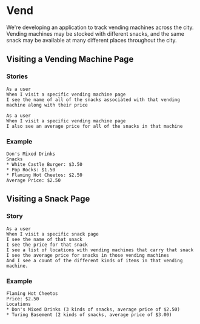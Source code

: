 # Vend
We're developing an application to track vending machines across the city.
Vending machines may be stocked with different snacks, and the same snack may be available at many different places throughout the city.
## Visiting a Vending Machine Page
### Stories
```
As a user
When I visit a specific vending machine page
I see the name of all of the snacks associated with that vending machine along with their price
```
```
As a user
When I visit a specific vending machine page
I also see an average price for all of the snacks in that machine
```
### Example
```
Don's Mixed Drinks
Snacks
* White Castle Burger: $3.50
* Pop Rocks: $1.50
* Flaming Hot Cheetos: $2.50
Average Price: $2.50
```
## Visiting a Snack Page
### Story
```
As a user
When I visit a specific snack page
I see the name of that snack
I see the price for that snack
I see a list of locations with vending machines that carry that snack
I see the average price for snacks in those vending machines
And I see a count of the different kinds of items in that vending machine.
```
### Example
```
Flaming Hot Cheetos
Price: $2.50
Locations
* Don's Mixed Drinks (3 kinds of snacks, average price of $2.50)
* Turing Basement (2 kinds of snacks, average price of $3.00)
```

